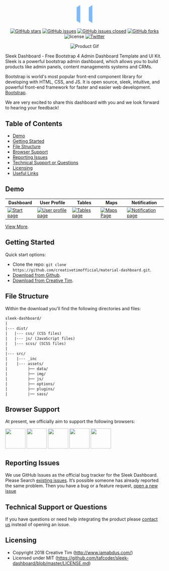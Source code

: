 <p align="center"><a href="http://themes.iamabdus.com/sleek/1.0/index.html" target="_blank" rel="noopener noreferrer"><img width="50" src="src/assets/img/sleek-icon.png" alt="Vue logo"></a></p>

<div align="center">

[![GitHub stars](https://img.shields.io/github/stars/tafcoder/sleek-dashboard.svg)](https://github.com/tafcoder/sleek-dashboard/stargazers)
[![GitHub issues](https://img.shields.io/github/issues/tafcoder/sleek-dashboard.svg)](https://github.com/tafcoder/sleek-dashboard/issues) 
[![GitHub issues closed](https://img.shields.io/github/issues-closed-raw/tafcoder/sleek-dashboard.svg?maxAge=2592000)]() 
[![GitHub forks](https://img.shields.io/github/forks/tafcoder/sleek-dashboard.svg)](https://github.com/tafcoder/sleek-dashboard/network)
![license](https://img.shields.io/badge/license-MIT-blue.svg)
[![Twitter](https://img.shields.io/twitter/url/https/github.com/tafcoder/sleek-dashboard.svg?style=social)](https://twitter.com/intent/tweet?text=Wow:&url=https%3A%2F%2Fgithub.com%2Ftafcoder%2Fsleek-dashboard)

</div>



<div align="center">

![Product Gif](src/assets/img/github/sleek.gif)

</div>


Sleek Dashboard - Free Bootstrap 4 Admin Dashboard Template and UI Kit. Sleek is a powerful bootstrap admin dashboard, which allows you to build products like admin panels, content managements systems and CRMs.

Bootstrap is world's most popular front-end component library for developing with HTML, CSS, and JS. It is open source, sleek, intuitive, and powerful front-end framework for faster and easier web development. [Bootstrap](https://getbootstrap.com/).


We are very excited to share this dashboard with you and we look forward to hearing your feedback!


## Table of Contents

* [Demo](#demo)
* [Getting Started](#getting-started)
* [File Structure](#file-structure)
* [Browser Support](#browser-support)
* [Reporting Issues](#reporting-issues)
* [Technical Support or Questions](#technical-support-or-questions)
* [Licensing](#licensing)
* [Useful Links](#useful-links)




## Demo

| Dashboard | User Profile | Tables | Maps | Notification |
| --- | --- | --- | --- | --- |
| [![Start page](assets/github/dashboard.png)](https://demos.creative-tim.com/material-dashboard/examples/dashboard.html) | [![User profile page](assets/github/user_profile.png)](https://demos.creative-tim.com/material-dashboard/examples/user.html) | [![Tables page ](assets/github/tables.png)](https://demos.creative-tim.com/material-dashboard/examples/tables.html) | [![Maps Page](assets/github/maps.png)](https://demos.creative-tim.com/material-dashboard/examples/map.html) | [![Notification page](assets/github/notification.png)](https://demos.creative-tim.com/material-dashboard/examples/notifications.html)

[View More](https://demos.creative-tim.com/material-dashboard/examples/dashboard.html).


## Getting Started

Quick start options:

- Clone the repo: `git clone https://github.com/creativetimofficial/material-dashboard.git`.
- [Download from Github](https://github.com/creativetimofficial/material-dashboard/archive/master.zip).
- [Download from Creative Tim](https://www.creative-tim.com/product/material-dashboard).


## File Structure

Within the download you'll find the following directories and files:

```
sleek-dashboard/
|
|--- dist/
|   |--- css/ (CSS files)
|   |--- js/ (JavaScript files)
|   |--- scss/ (SCSS files)
|
|--- src/
|    |--- _inc
|    |--- assets/
|         ├── data/
|         ├── img/
|         ├── js/
|         ├── options/
|         ├── plugins/
|         |── sass/

```

## Browser Support

At present, we officially aim to support the following browsers:

<img src="assets/github/chrome.png" width="64" height="64"> <img src="assets/github/firefox.png" width="64" height="64"> <img src="assets/github/edge.png" width="64" height="64"> <img src="assets/github/safari.png" width="64" height="64"> <img src="assets/github/opera.png" width="64" height="64">


## Reporting Issues

We use GitHub Issues as the official bug tracker for the Sleek Dashboard. Please Search [existing issues](https://github.com/tafcoder/sleek-dashboard/issues). It’s possible someone has already reported the same problem.
Then you have a bug or a feature request, [open a new issue](https://github.com/tafcoder/sleek-dashboard/issues)


## Technical Support or Questions

If you have questions or need help integrating the product please [contact us](http://www.iamabdus.com/contact/) instead of opening an issue.


## Licensing

- Copyright 2018 Creative Tim (http://www.iamabdus.com/)
- Licensed under MIT (https://github.com/tafcoder/sleek-dashboard/blob/master/LICENSE.md)

